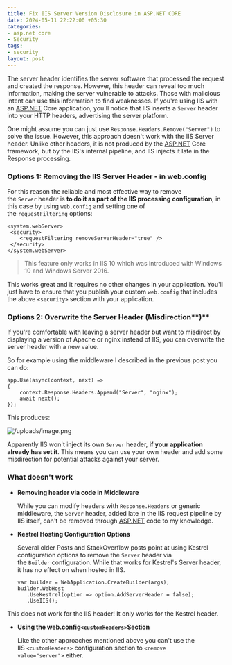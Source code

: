```yaml
---
title: Fix IIS Server Version Disclosure in ASP.NET CORE
date: 2024-05-11 22:22:00 +05:30
categories:
- asp.net core
- Security
tags:
- security
layout: post
---
```


The server header identifies the server software that processed the request and created the response. However, this header can reveal too much information, making the server vulnerable to attacks. Those with malicious intent can use this information to find weaknesses. If you're using IIS with an [ASP.NET](http://asp.net/) Core application, you'll notice that IIS inserts a `Server` header into your HTTP headers, advertising the server platform.

One might assume you can just use `Response.Headers.Remove("Server")` to solve the issue. However, this approach doesn't work with the IIS Server header. Unlike other headers, it is not produced by the [ASP.NET](http://asp.net/) Core framework, but by the IIS's internal pipeline, and IIS injects it late in the Response processing.

### **Options 1: Removing the IIS Server Header - in web.config**

For this reason the reliable and most effective way to remove the `Server` header is **to do it as part of the IIS processing configuration**, in this case by using `web.config` and setting one of the `requestFiltering` options:

    <system.webServer>
     <security>
        <requestFiltering removeServerHeader="true" />
     </security>
    </system.webServer>

> This feature only works in IIS 10 which was introduced with Windows 10 and Windows Server 2016.

This works great and it requires no other changes in your application. You'll just have to ensure that you publish your custom `web.config` that includes the above `<security>` section with your application.

### **Options 2: Overwrite the Server Header (M**isdirection\*\*)\*\*

If you're comfortable with leaving a server header but want to misdirect by displaying a version of Apache or nginx instead of IIS, you can overwrite the server header with a new value.

So for example using the middleware I described in the previous post you can do:

    app.Use(async(context, next) =>
    {
        context.Response.Headers.Append("Server", "nginx");
        await next();
    });

This produces:

![/uploads/image.png](/uploads/image.png)

Apparently IIS won't inject its own `Server` header, **if your application already has set it**. This means you can use your own header and add some misdirection for potential attacks against your server.

### **What doesn't work**

* **Removing header via code in Middleware**

  While you can modify headers with `Response.Headers` or generic middleware, the `Server` header, added late in the IIS request pipeline by IIS itself, can't be removed through [ASP.NET](http://asp.net/) code to my knowledge.

* **Kestrel Hosting Configuration Options**

  Several older Posts and StackOverflow posts point at using Kestrel configuration options to remove the `Server` header via the `Builder` configuration. While that works for Kestrel's Server header, it has no effect on when hosted in IIS.

      var builder = WebApplication.CreateBuilder(args);
      builder.WebHost
         .UseKestrel(option => option.AddServerHeader = false);
         .UseIIS();

This does not work for the IIS header! It only works for the Kestrel header.

* **Using the web.config`<customHeaders>`Section**

  Like the other approaches mentioned above you can't use the IIS `<customHeaders>` configuration section to `<remove value="server">` either.
